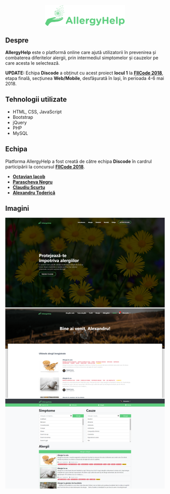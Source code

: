 <p align="center"><img src="https://raw.githubusercontent.com/Octavzz/allergyhelp/master/assets/img/readme/logo-green.png" width="50%" /></p>

## Despre
**AllergyHelp** este o platformă online care ajută utilizatorii în prevenirea și combaterea diferitelor alergii, prin intermediul simptomelor și cauzelor pe care acesta le selectează.

**UPDATE:** Echipa **Discode** a obținut cu acest proiect **locul 1** la [**FIICode 2018**](https://fiicode.asii.ro/), etapa finală, secțiunea **Web/Mobile**, desfășurată în Iași, în perioada 4-6 mai 2018.

## Tehnologii utilizate
* HTML, CSS, JavaScript
* Bootstrap
* jQuery
* PHP
* MySQL

## Echipa
Platforma AllergyHelp a fost creată de către echipa **Discode** în cardrul participării la concursul [**FIICode 2018**](https://fiicode.asii.ro/).
* [**Octavian Iacob**](https://github.com/Octavzz)
* [**Parascheva Negru**](https://github.com/paraschevanegru)
* [**Claudiu Scurtu**](https://github.com/isoon5)
* [**Alexandru Toderică**](https://github.com/toderica)

## Imagini
![Pagina afișată înainte de logare](https://raw.githubusercontent.com/Octavzz/allergyhelp/master/assets/img/readme/landing.png "Pagina afișată înainte de logare")
![Pagina afișată după logare](https://raw.githubusercontent.com/Octavzz/allergyhelp/master/assets/img/readme/dashboard.png "Pagina afișată după logare")
![Panoul de administrator](https://raw.githubusercontent.com/Octavzz/allergyhelp/master/assets/img/readme/admin.png "Panoul de administrator")